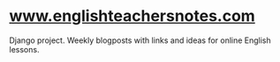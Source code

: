 # www.englishteachersnotes.com
Django project. Weekly blogposts with links and ideas for online English lessons.
